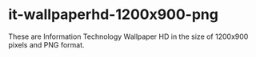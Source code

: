 # it-wallpaperhd-1200x900-png
These are Information Technology Wallpaper HD in the size of 1200x900 pixels and PNG format.
